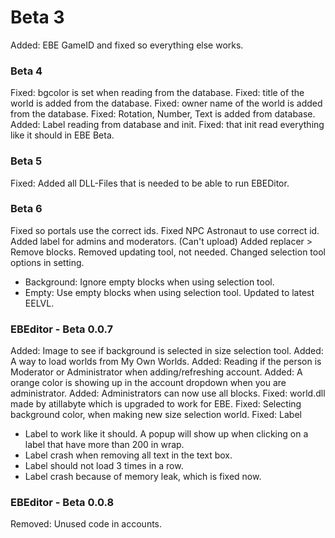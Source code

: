# Beta 3
Added: EBE GameID and fixed so everything else works.

###  Beta 4
Fixed: bgcolor is set when reading from the database.
Fixed: title of the world is added from the database.
Fixed: owner name of the world is added from the database.
Fixed: Rotation, Number, Text is added from database. 
Added: Label reading from database and init.
Fixed: that init read everything like it should in EBE Beta.

###  Beta 5
Fixed: Added all DLL-Files that is needed to be able to run EBEDitor.

###  Beta 6
Fixed so portals use the correct ids.
Fixed NPC Astronaut to use correct id.
Added label for admins and moderators. (Can't upload)
Added replacer > Remove blocks.
Removed updating tool, not needed.
Changed selection tool options in setting.
- Background: Ignore empty blocks when using selection tool.
- Empty: Use empty blocks when using selection tool.
Updated to latest EELVL.





### EBEditor - Beta 0.0.7

Added: Image to see if background is selected in size selection tool.
Added: A way to load worlds from My Own Worlds.
Added: Reading if the person is Moderator or Administrator when adding/refreshing account.
Added: A orange color is showing up in the account dropdown when you are administrator.
Added: Administrators can now use all blocks.
Fixed: world.dll made by atillabyte which is upgraded to work for EBE.
Fixed: Selecting background color, when making new size selection world.
Fixed: Label
- Label to work like it should. A popup will show up when clicking on a label
that have more than 200 in wrap.
- Label crash when removing all text in the text box.
- Label should not load 3 times in a row.
- Label crash because of memory leak, which is fixed now.

### EBEditor - Beta 0.0.8
Removed: Unused code in accounts.
